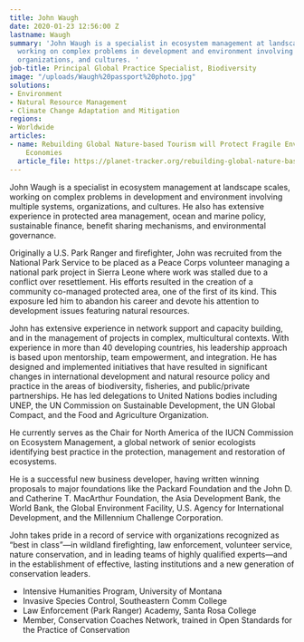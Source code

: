```yaml
---
title: John Waugh
date: 2020-01-23 12:56:00 Z
lastname: Waugh
summary: 'John Waugh is a specialist in ecosystem management at landscape scales,
  working on complex problems in development and environment involving multiple systems,
  organizations, and cultures. '
job-title: Principal Global Practice Specialist, Biodiversity
image: "/uploads/Waugh%20passport%20photo.jpg"
solutions:
- Environment
- Natural Resource Management
- Climate Change Adaptation and Mitigation
regions:
- Worldwide
articles:
- name: Rebuilding Global Nature-based Tourism will Protect Fragile Environments and
    Economies
  article_file: https://planet-tracker.org/rebuilding-global-nature-based-tourism-will-protect-fragile-environments-and-economies/
---
```


John Waugh is a specialist in ecosystem management at landscape scales, working on complex problems in development and environment involving multiple systems, organizations, and cultures. He also has extensive experience in protected area management, ocean and marine policy, sustainable finance, benefit sharing mechanisms, and environmental governance. 

Originally a U.S. Park Ranger and firefighter, John was recruited from the National Park Service to be placed as a Peace Corps volunteer managing a national park project in Sierra Leone where work was stalled due to a conflict over resettlement. His efforts resulted in the creation of a community co-managed protected area, one of the first of its kind. This exposure led him to abandon his career and devote his attention to development issues featuring natural resources.
 
John has extensive experience in network support and capacity building, and in the management of projects in complex, multicultural contexts. With experience in more than 40 developing countries, his leadership approach is based upon mentorship, team empowerment, and integration. He has designed and implemented initiatives that have resulted in significant changes in international development and natural resource policy and practice in the areas of biodiversity, fisheries, and public/private partnerships. He has led delegations to United Nations bodies including UNEP, the UN Commission on Sustainable Development, the UN Global Compact, and the Food and Agriculture Organization.
  
He currently serves as the Chair for North America of the IUCN Commission on Ecosystem Management, a global network of senior ecologists identifying best practice in the protection, management and restoration of ecosystems. 
 
He is a successful new business developer, having written winning proposals to major foundations like the Packard Foundation and the John D. and Catherine T. MacArthur Foundation, the Asia Development Bank, the World Bank, the Global Environment Facility, U.S. Agency for International Development, and the Millennium Challenge Corporation. 
 
John takes pride in a record of service with organizations recognized as “best in class”—in wildland firefighting, law enforcement, volunteer service, nature conservation, and in leading teams of highly qualified experts—and in the establishment of effective, lasting institutions and a new generation of conservation leaders.

* Intensive Humanities Program, University of Montana
* Invasive Species Control, Southeastern Comm College
* Law Enforcement (Park Ranger) Academy, Santa Rosa College
* Member, Conservation Coaches Network, trained in Open Standards for the Practice of Conservation